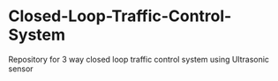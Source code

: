 # Closed-Loop-Traffic-Control-System
Repository for 3 way closed loop traffic control system using Ultrasonic sensor
